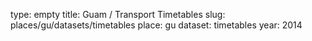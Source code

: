 type: empty
title: Guam / Transport Timetables
slug: places/gu/datasets/timetables
place: gu
dataset: timetables
year: 2014
